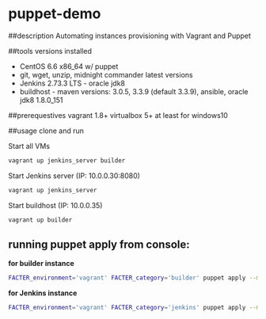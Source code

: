 # puppet-demo
##description
Automating instances provisioning with Vagrant and Puppet

##tools versions installed
 - CentOS 6.6 x86_64 w/ puppet
 - git, wget, unzip, midnight commander latest versions
 - Jenkins 2.73.3 LTS - oracle jdk8
 - buildhost - maven versions: 3.0.5, 3.3.9 (default 3.3.9), ansible, oracle jdk8 1.8.0_151

##prerequestives
vagrant 1.8+
virtualbox 5+ at least for windows10

##usage
clone and run

Start all VMs
```sh
vagrant up jenkins_server builder
```

Start Jenkins server (IP: 10.0.0.30:8080)

```sh
vagrant up jenkins_server
```

Start buildhost (IP: 10.0.0.35)

```sh
vagrant up builder
```
## running puppet apply from console:
**for builder instance**
```sh
FACTER_environment='vagrant' FACTER_category='builder' puppet apply --modulepath '/vagrant/puppet/modules:/etc/puppet/modules' --hiera_config=/vagrant/puppet/hiera.yaml --detailed-exitcodes --manifestdir /vagrant/puppet/manifests /vagrant/puppet/manifests/builder.pp
```
**for Jenkins instance**
```sh
FACTER_environment='vagrant' FACTER_category='jenkins' puppet apply --modulepath '/vagrant/puppet/modules:/etc/puppet/modules' --hiera_config=/vagrant/puppet/hiera.yaml --detailed-exitcodes --manifestdir /vagrant/puppet/manifests /vagrant/puppet/manifests/jenkins_server.pp
```
